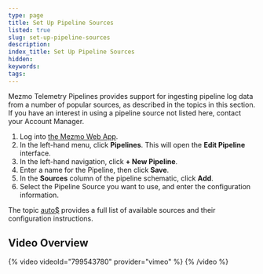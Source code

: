 ```yaml
---
type: page
title: Set Up Pipeline Sources
listed: true
slug: set-up-pipeline-sources
description: 
index_title: Set Up Pipeline Sources
hidden: 
keywords: 
tags: 
---
```



Mezmo Telemetry Pipelines provides support for ingesting pipeline log data from a number of popular sources, as described in the topics in this section. If you have an interest in using a pipeline source not listed here, contact your Account Manager.

1. Log into [the Mezmo Web App](https://app.mezmo.com/).
2. In the left-hand menu, click **Pipelines**. This will open the **Edit Pipeline** interface.
3. In the left-hand navigation, click **+ New Pipeline**.
4. Enter a name for the Pipeline, then click **Save**.
5. In the **Sources** column of the pipeline schematic, click **Add**.
6. Select the Pipeline Source you want to use, and enter the configuration information.

The topic [auto$](/telemetry-pipelines/supported-telemetry-pipeline-sources) provides a full list of available sources and their configuration instructions.

## Video Overview

{% video videoId="799543780" provider="vimeo" %}
{% /video %}